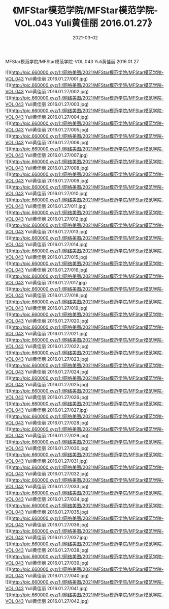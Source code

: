 ﻿---
layout: post
title:  《MFStar模范学院/MFStar模范学院-VOL.043 Yuli黄佳丽 2016.01.27》
date:   2021-03-02
img: http://pic.660000.xyz/1:/网络美图/2021/MFStar模范学院/MFStar模范学院-VOL.043 Yuli黄佳丽 2016.01.27/000.jpg
categories: [美女, 清纯, 唯美]
---

MFStar模范学院/MFStar模范学院-VOL.043 Yuli黄佳丽 2016.01.27

 ![](http://pic.660000.xyz/1:/网络美图/2021/MFStar模范学院/MFStar模范学院-VOL.043 Yuli黄佳丽 2016.01.27/001.jpg) <br>![](http://pic.660000.xyz/1:/网络美图/2021/MFStar模范学院/MFStar模范学院-VOL.043 Yuli黄佳丽 2016.01.27/002.jpg) <br>![](http://pic.660000.xyz/1:/网络美图/2021/MFStar模范学院/MFStar模范学院-VOL.043 Yuli黄佳丽 2016.01.27/003.jpg) <br>![](http://pic.660000.xyz/1:/网络美图/2021/MFStar模范学院/MFStar模范学院-VOL.043 Yuli黄佳丽 2016.01.27/004.jpg) <br>![](http://pic.660000.xyz/1:/网络美图/2021/MFStar模范学院/MFStar模范学院-VOL.043 Yuli黄佳丽 2016.01.27/005.jpg) <br>![](http://pic.660000.xyz/1:/网络美图/2021/MFStar模范学院/MFStar模范学院-VOL.043 Yuli黄佳丽 2016.01.27/006.jpg) <br>![](http://pic.660000.xyz/1:/网络美图/2021/MFStar模范学院/MFStar模范学院-VOL.043 Yuli黄佳丽 2016.01.27/007.jpg) <br>![](http://pic.660000.xyz/1:/网络美图/2021/MFStar模范学院/MFStar模范学院-VOL.043 Yuli黄佳丽 2016.01.27/008.jpg) <br>![](http://pic.660000.xyz/1:/网络美图/2021/MFStar模范学院/MFStar模范学院-VOL.043 Yuli黄佳丽 2016.01.27/009.jpg) <br>![](http://pic.660000.xyz/1:/网络美图/2021/MFStar模范学院/MFStar模范学院-VOL.043 Yuli黄佳丽 2016.01.27/010.jpg) <br>![](http://pic.660000.xyz/1:/网络美图/2021/MFStar模范学院/MFStar模范学院-VOL.043 Yuli黄佳丽 2016.01.27/011.jpg) <br>![](http://pic.660000.xyz/1:/网络美图/2021/MFStar模范学院/MFStar模范学院-VOL.043 Yuli黄佳丽 2016.01.27/012.jpg) <br>![](http://pic.660000.xyz/1:/网络美图/2021/MFStar模范学院/MFStar模范学院-VOL.043 Yuli黄佳丽 2016.01.27/013.jpg) <br>![](http://pic.660000.xyz/1:/网络美图/2021/MFStar模范学院/MFStar模范学院-VOL.043 Yuli黄佳丽 2016.01.27/014.jpg) <br>![](http://pic.660000.xyz/1:/网络美图/2021/MFStar模范学院/MFStar模范学院-VOL.043 Yuli黄佳丽 2016.01.27/015.jpg) <br>![](http://pic.660000.xyz/1:/网络美图/2021/MFStar模范学院/MFStar模范学院-VOL.043 Yuli黄佳丽 2016.01.27/016.jpg) <br>![](http://pic.660000.xyz/1:/网络美图/2021/MFStar模范学院/MFStar模范学院-VOL.043 Yuli黄佳丽 2016.01.27/017.jpg) <br>![](http://pic.660000.xyz/1:/网络美图/2021/MFStar模范学院/MFStar模范学院-VOL.043 Yuli黄佳丽 2016.01.27/018.jpg) <br>![](http://pic.660000.xyz/1:/网络美图/2021/MFStar模范学院/MFStar模范学院-VOL.043 Yuli黄佳丽 2016.01.27/019.jpg) <br>![](http://pic.660000.xyz/1:/网络美图/2021/MFStar模范学院/MFStar模范学院-VOL.043 Yuli黄佳丽 2016.01.27/020.jpg) <br>![](http://pic.660000.xyz/1:/网络美图/2021/MFStar模范学院/MFStar模范学院-VOL.043 Yuli黄佳丽 2016.01.27/021.jpg) <br>![](http://pic.660000.xyz/1:/网络美图/2021/MFStar模范学院/MFStar模范学院-VOL.043 Yuli黄佳丽 2016.01.27/022.jpg) <br>![](http://pic.660000.xyz/1:/网络美图/2021/MFStar模范学院/MFStar模范学院-VOL.043 Yuli黄佳丽 2016.01.27/023.jpg) <br>![](http://pic.660000.xyz/1:/网络美图/2021/MFStar模范学院/MFStar模范学院-VOL.043 Yuli黄佳丽 2016.01.27/024.jpg) <br>![](http://pic.660000.xyz/1:/网络美图/2021/MFStar模范学院/MFStar模范学院-VOL.043 Yuli黄佳丽 2016.01.27/025.jpg) <br>![](http://pic.660000.xyz/1:/网络美图/2021/MFStar模范学院/MFStar模范学院-VOL.043 Yuli黄佳丽 2016.01.27/026.jpg) <br>![](http://pic.660000.xyz/1:/网络美图/2021/MFStar模范学院/MFStar模范学院-VOL.043 Yuli黄佳丽 2016.01.27/027.jpg) <br>![](http://pic.660000.xyz/1:/网络美图/2021/MFStar模范学院/MFStar模范学院-VOL.043 Yuli黄佳丽 2016.01.27/028.jpg) <br>![](http://pic.660000.xyz/1:/网络美图/2021/MFStar模范学院/MFStar模范学院-VOL.043 Yuli黄佳丽 2016.01.27/029.jpg) <br>![](http://pic.660000.xyz/1:/网络美图/2021/MFStar模范学院/MFStar模范学院-VOL.043 Yuli黄佳丽 2016.01.27/030.jpg) <br>![](http://pic.660000.xyz/1:/网络美图/2021/MFStar模范学院/MFStar模范学院-VOL.043 Yuli黄佳丽 2016.01.27/031.jpg) <br>![](http://pic.660000.xyz/1:/网络美图/2021/MFStar模范学院/MFStar模范学院-VOL.043 Yuli黄佳丽 2016.01.27/032.jpg) <br>![](http://pic.660000.xyz/1:/网络美图/2021/MFStar模范学院/MFStar模范学院-VOL.043 Yuli黄佳丽 2016.01.27/033.jpg) <br>![](http://pic.660000.xyz/1:/网络美图/2021/MFStar模范学院/MFStar模范学院-VOL.043 Yuli黄佳丽 2016.01.27/034.jpg) <br>![](http://pic.660000.xyz/1:/网络美图/2021/MFStar模范学院/MFStar模范学院-VOL.043 Yuli黄佳丽 2016.01.27/035.jpg) <br>![](http://pic.660000.xyz/1:/网络美图/2021/MFStar模范学院/MFStar模范学院-VOL.043 Yuli黄佳丽 2016.01.27/036.jpg) <br>![](http://pic.660000.xyz/1:/网络美图/2021/MFStar模范学院/MFStar模范学院-VOL.043 Yuli黄佳丽 2016.01.27/037.jpg) <br>![](http://pic.660000.xyz/1:/网络美图/2021/MFStar模范学院/MFStar模范学院-VOL.043 Yuli黄佳丽 2016.01.27/038.jpg) <br>![](http://pic.660000.xyz/1:/网络美图/2021/MFStar模范学院/MFStar模范学院-VOL.043 Yuli黄佳丽 2016.01.27/039.jpg) <br>![](http://pic.660000.xyz/1:/网络美图/2021/MFStar模范学院/MFStar模范学院-VOL.043 Yuli黄佳丽 2016.01.27/040.jpg) <br>![](http://pic.660000.xyz/1:/网络美图/2021/MFStar模范学院/MFStar模范学院-VOL.043 Yuli黄佳丽 2016.01.27/041.jpg) <br>![](http://pic.660000.xyz/1:/网络美图/2021/MFStar模范学院/MFStar模范学院-VOL.043 Yuli黄佳丽 2016.01.27/042.jpg) <br>